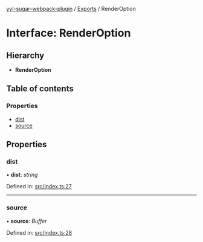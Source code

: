 [yyl-sugar-webpack-plugin](../README.md) / [Exports](../modules.md) / RenderOption

# Interface: RenderOption

## Hierarchy

* **RenderOption**

## Table of contents

### Properties

- [dist](renderoption.md#dist)
- [source](renderoption.md#source)

## Properties

### dist

• **dist**: *string*

Defined in: [src/index.ts:27](https://github.com/jackness1208/yyl-sugar-webpack-plugin/blob/e84b17a/src/index.ts#L27)

___

### source

• **source**: *Buffer*

Defined in: [src/index.ts:28](https://github.com/jackness1208/yyl-sugar-webpack-plugin/blob/e84b17a/src/index.ts#L28)
